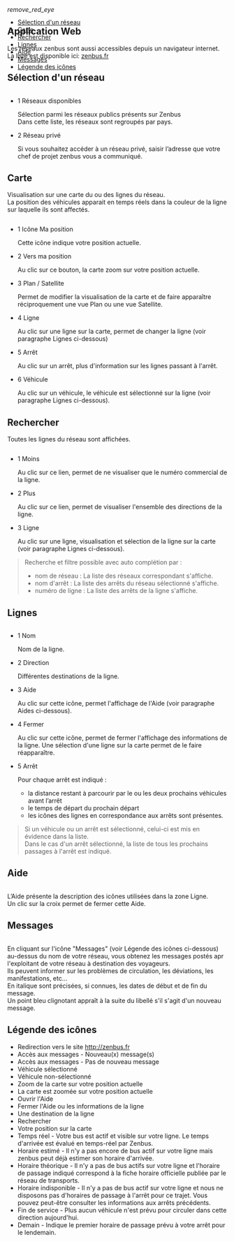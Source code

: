 <article class="article">
<div class="row">
	<div class="section col s12 m12 l10 bodybox">
		<a class="btn-floating btn-large waves-effect waves-light printButton" onclick="setArticleView()"><i class="material-icons">remove_red_eye</i></a>
		<h1>Application Web</h1>
		<p>Les réseaux zenbus sont aussi accessibles depuis un navigateur internet. La liste est disponible ici: <a href="http://www.zenbus.fr/">zenbus.fr</a> </p>
		<div id="traveller-web-cat1" class="section scrollspy">
			<h2>Sélection d'un réseau</h2>
			<div class="row valign-wrapper">
				<div class="col s12 m12 l4">                
               <div class="material-placeholder">
                	<img src="/images/fr/traveller_select_network_web.png" alt="" class="greyBorder responsive-img materialboxed" data-caption="Sélection de réseau">
           		</div>
				</div>
				<div class="col s12 m12 l8">
					<ul class="collection">
						<li class="collection-item avatar"><span class="number-icon circle cyan lighten-5">1</span> <span class="title">Réseaux disponibles</span>
							<p>Sélection parmi les réseaux publics présents sur Zenbus <br>
								Dans cette liste, les réseaux sont regroupés par pays.</p>
						</li>
						<li class="collection-item avatar"><span class="number-icon circle cyan lighten-5">2</span> <span class="title">Réseau privé</span>
							<p>Si vous souhaitez accéder à un réseau privé, saisir l’adresse que votre chef de projet zenbus vous a communiqué.</p></li>
					</ul>
				</div>
			</div>
		</div>
		<div id="traveller-web-cat2" class="section scrollspy">
			<h2>Carte</h2>
			<p>Visualisation sur une carte du ou des lignes du réseau. <br>La position des véhicules apparait en temps réels dans la couleur de la ligne sur laquelle ils sont affectés.</p>
			<div class="row valign-wrapper">
				<div class="col s12 m12 l4">
					<div class="material-placeholder">
                	<img src="/images/fr/traveller_map_web.png" alt="" class="greyBorder responsive-img materialboxed" data-caption="Carte du réseau">
           		</div>
				</div>
				<div class="col s12 m12 l8">
					<ul class="collection">
						<li class="collection-item avatar"><span class="number-icon circle cyan lighten-5">1</span> <span class="title">Icône Ma position</span>
							<p>Cette icône indique votre position actuelle.</p></li>
						<li class="collection-item avatar"><span class="number-icon circle cyan lighten-5">2</span> <span class="title">Vers ma position</span>
							<p>Au clic sur ce bouton, la carte zoom sur votre position actuelle.</p></li>
						<li class="collection-item avatar"><span class="number-icon circle cyan lighten-5">3</span> <span class="title">Plan / Satellite</span>
							<p>Permet de modifier la visualisation de la carte et de faire apparaître réciproquement une vue Plan ou une vue Satellite.</p></li>
						<li class="collection-item avatar"><span class="number-icon circle cyan lighten-5">4</span> <span class="title">Ligne</span>
							<p>Au clic sur une ligne sur la carte, permet de changer la ligne (voir paragraphe Lignes ci-dessous)</p></li>
						<li class="collection-item avatar"><span class="number-icon circle cyan lighten-5">5</span> <span class="title">Arrêt</span>
							<p>Au clic sur un arrêt, plus d'information sur les lignes passant à l'arrêt.</p></li>
						<li class="collection-item avatar"><span class="number-icon circle cyan lighten-5">6</span> <span class="title">Véhicule</span>
							<p>Au clic sur un véhicule, le véhicule est sélectionné sur la ligne (voir paragraphe Lignes ci-dessous).</p></li>
					</ul>
				</div>
			</div>
		</div>
		<div id="traveller-web-cat3" class="section scrollspy">
			<h2>Rechercher</h2>
			<p>Toutes les lignes du réseau sont affichées.</p>
			<div class="row valign-wrapper">
				<div class="col s12 m12 l4">
					<div class="material-placeholder">
                	<img src="/images/fr/traveller_search.png" alt="" class="smaller greyBorder responsive-img materialboxed" data-caption="Section recherche">
           		</div>
				</div>
				<div class="col s12 m12 l8">
					<ul class="collection">
						<li class="collection-item avatar"><span class="number-icon circle cyan lighten-5">1</span> <span class="title">Moins</span>
							<p>Au clic sur ce lien, permet de ne visualiser que le numéro commercial de la ligne.</p></li>
						<li class="collection-item avatar"><span class="number-icon circle cyan lighten-5">2</span> <span class="title">Plus</span>
							<p>Au clic sur ce lien, permet de visualiser l'ensemble des directions de la ligne.</p></li>
						<li class="collection-item avatar"><span class="number-icon circle cyan lighten-5">3</span> <span class="title">Ligne</span>
							<p>Au clic sur une ligne, visualisation et sélection de la ligne sur la carte (voir paragraphe Lignes ci-dessous).</p></li>
					</ul>
				</div>
			</div>
			<blockquote class="gold">
                <span>Recherche et filtre possible avec auto complétion par : </span>
				<ul class="browser-default">
					<li>nom de réseau : La liste des réseaux correspondant s'affiche.</li>
					<li>nom d'arrêt : La liste des arrêts du réseau sélectionné s'affiche.</li>
					<li>numéro de ligne : La liste des arrêts de la ligne s'affiche.</li>
				</ul>
			</blockquote>
		</div>
		<div id="traveller-web-cat4" class="section scrollspy">
			<h2>Lignes</h2>
			<div class="row valign-wrapper">
				<div class="col s12 m12 l4">
					<div class="material-placeholder">
                	<img src="/images/fr/traveller_web_lines.png" alt="" class="smaller greyBorder responsive-img materialboxed" data-caption="Lignes">
           		</div>
				</div>
				<div class="col s12 m12 l8">
					<ul class="collection">
						<li class="collection-item avatar"><span class="number-icon circle cyan lighten-5">1</span> <span class="title">Nom</span>
							<p>Nom de la ligne.</p></li>
						<li class="collection-item avatar"><span class="number-icon circle cyan lighten-5">2</span> <span class="title">Direction</span>
							<p>Différentes destinations de la ligne.</p></li>
						<li class="collection-item avatar"><span class="number-icon circle cyan lighten-5">3</span> <span class="title">Aide</span>
							<p>Au clic sur cette icône, permet l'affichage de l'Aide (voir paragraphe Aides ci-dessous).</p></li>
						<li class="collection-item avatar"><span class="number-icon circle cyan lighten-5">4</span> <span class="title">Fermer</span>
							<p>Au clic sur cette icône, permet de fermer l'affichage des informations de la ligne. Une sélection d'une ligne sur la carte permet de le faire réapparaître.</p></li>
						<li class="collection-item avatar"><span class="number-icon circle cyan lighten-5">5</span> <span class="title">Arrêt</span>
							<p>Pour chaque arrêt est indiqué :</p>
								<ul class="browser-default">
									<li>la distance restant à parcourir par le ou les deux prochains véhicules avant l’arrêt</li>
									<li>le temps de départ du prochain départ</li>
									<li>les icônes des lignes en correspondance aux arrêts sont présentes.</li>
								</ul>
							</li>
					</ul>
				</div>
			</div>
			<blockquote class="gold">
				Si un véhicule ou un arrêt est sélectionné, celui-ci est mis en évidence dans la liste. <br>
				Dans le cas d'un arrêt sélectionné, la liste de tous les prochains passages à l'arrêt est indiqué.
            </blockquote>
		</div>
		<div id="traveller-web-cat5" class="section scrollspy">
			<h2>Aide</h2>
			<div class="row valign-wrapper">
				<div class="col s12 m12 l4">
					<div class="material-placeholder">
                	<img src="/images/fr/traveller_web_help.png" alt="" class="smaller greyBorder responsive-img materialboxed" data-caption="Aide">
           		</div>
				</div>
				<div class="col s12 m12 l8">
					<p>L’Aide présente la description des icônes utilisées dans la zone Ligne. <br>
						Un clic sur la croix permet de fermer cette Aide.</p>
				</div>
			</div>
		</div>
		<div id="traveller-web-cat6" class="section scrollspy">
			<h2>Messages</h2>
			<div class="row valign-wrapper">
				<div class="col s12 m12 l4">
					<div class="material-placeholder">
                	<img src="/images/fr/traveller_web_messages.png" alt="" class="smaller greyBorder responsive-img materialboxed" data-caption="Messages">
           		</div>
				</div>
				<div class="col s12 m12 l8">
					<p>
						En cliquant sur l'icône "Messages" (voir Légende des icônes ci-dessous) au-dessus du nom de votre réseau, vous obtenez les messages postés apr l'exploitant de votre réseau à destination des voyageurs.<br>
						Ils peuvent informer sur les problèmes de circulation, les déviations, les manifestations, etc...<br>
						En italique sont précisées, si connues, les dates de début et de fin du message.<br>
						Un point bleu clignotant appraît à la suite du libellé s'il s'agit d'un nouveau message.
					</p>
				</div>
			</div>
		</div>
		<div id="traveller-web-cat7" class="section scrollspy">
			<h2>Légende des icônes</h2>
			<ul class="collection icon-list">
				<li class="nopadding collection-item ">
					<span class="icon-logozenbus"></span>
					<span class="title">Redirection vers le site <a href="http://zenbus.fr">http://zenbus.fr</a></span>
				</li>
				<li class="nopadding collection-item ">
					<span class="icon-messageactive"></span>
					<span class="title">Accès aux messages - Nouveau(x) message(s)</span>
				</li>
				<li class="nopadding collection-item ">
					<span class="icon-message"></span>
					<span class="title">Accès aux messages - Pas de nouveau message</span>
				</li>
				<li class="nopadding collection-item ">
					<span class="icon-vehicleactive"></span>
					<span class="title">Véhicule sélectionné</span>
				</li>
				<li class="nopadding collection-item ">
					<span class="icon-vehicle"></span>
					<span class="title">Véhicule non-sélectionné</span>
				</li>
				<li class="nopadding collection-item ">
					<span class="icon-zoom"></span>
					<span class="title">Zoom de la carte sur votre position actuelle</span>
				</li>
				<li class="nopadding collection-item ">
					<span class="icon-zoomactive"></span>
					<span class="title">La carte est zoomée sur votre position actuelle</span>
				</li>
				<li class="nopadding collection-item ">
					<span class="icon-help"></span>
					<span class="title">Ouvrir l'Aide</span>
				</li>
				<li class="nopadding collection-item ">
					<span class="icon-cross"></span>
					<span class="title">Fermer l'Aide ou les informations de la ligne</span>
				</li>
				<li class="nopadding collection-item ">
					<span class="icon-direction"></span>
					<span class="title">Une destination de la ligne</span>
				</li>
				<li class="nopadding collection-item ">
					<span class="icon-search"></span>
					<span class="title">Rechercher</span>
				</li>
				<li class="nopadding collection-item ">
					<span class="icon-position"></span>
					<span class="title">Votre position sur la carte</span>
				</li>
				<li class="nopadding collection-item ">
					<span class="icon-realtime"></span>
					<span class="title">Temps réel - Votre bus est actif et visible sur votre ligne. Le temps d'arrivée est évalué en temps-réel par Zenbus.</span>
				</li>
				<li class="nopadding collection-item ">
					<span class="icon-estimatedtime"></span>
					<span class="title">Horaire estimé - Il n'y a pas encore de bus actif sur votre ligne mais zenbus peut déjà estimer son horaire d'arrivée.</span>
				</li>
				<li class="nopadding collection-item ">
					<span class="icon-officialtime"></span>
					<span class="title">Horaire théorique - Il n'y a pas de bus actifs sur votre ligne et l'horaire de passage indiqué correspond à la fiche horaire officielle publiée par le réseau de transports.</span>
				</li>
				<li class="nopadding collection-item ">
					<span class="icon-notime"></span>
					<span class="title">Horaire indisponible - Il n'y a pas de bus actif sur votre ligne et nous ne disposons pas d'horaires de passage à l'arrêt pour ce trajet. Vous pouvez peut-être consulter les informations aux arrêts précédents.</span>
				</li>
				<li class="nopadding collection-item ">
					<span class="icon-endservice"></span>
					<span class="title">Fin de service - Plus aucun véhicule n'est prévu pour circuler dans cette direction aujourd'hui.</span>
				</li>
				<li class="nopadding collection-item ">
					<span class="icon-tomorrow"></span>
					<span class="title">Demain - Indique le premier horaire de passage prévu à votre arrêt pour le lendemain.</span>
				</li>
			</ul>
		</div>
	</div>
	<div class="col hide-on-small-only m3 l2 articleNav">
		<ul class="section table-of-contents" style="position: fixed; top: 65px;">
			<li><a href="#traveller-web-cat1">Sélection d'un réseau</a></li>
			<li><a href="#traveller-web-cat2">Carte</a></li>
			<li><a href="#traveller-web-cat3">Rechercher</a></li>
			<li><a href="#traveller-web-cat4">Lignes</a></li>
			<li><a href="#traveller-web-cat5">Aide</a></li>
			<li><a href="#traveller-web-cat6">Messages</a></li>
			<li><a href="#traveller-web-cat7">Légende des icônes</a></li>
		</ul>
	</div>
</div>
</article>
